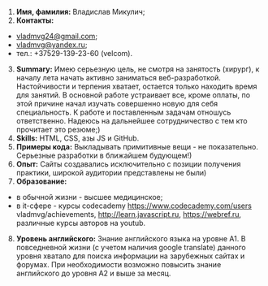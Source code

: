 1. **Имя, фамилия:** 
  Владислав Микулич;
2. **Контакты:** 
  * vladmvg24@gmail.com;
  * vladmvg@yandex.ru;
  * тел.: +37529-139-23-60 (velcom).	
3. **Summary:** 
  Имею серьезную цель, не смотря на занятость (хирург), к началу лета начать активно заниматься веб-разработкой. Настойчивости и терпения хватает, остается только находить время для занятий. В основной работе устраивает все, кроме оплаты, по этой причине начал изучать совершенно новую для себя специальность. К работе и поставленным задачам отношусь ответственно. Надеюсь на дальнейшее сотрудничество с тем кто прочитает это резюме;)    
4. **Skills:** 
  HTML, CSS, азы JS и GitHub.
5. **Примеры кода:** 
  Выкладывать примитивные вещи - не показательно. Серьезные разработки в ближайшем будующем!)
6. **Опыт:** 
  Сайты создавались исключительно с позиции получения практики, широкой аудитории представлены не были) 
7. **Образование:** 
  * в обычной жизни - высшее медицинское;
  * в it-сфере - курсы codecademy https://www.codecademy.com/users vladmvg/achievements, http://learn.javascript.ru, https://webref.ru, различные курсы авторов на youtub. 
8. **Уровень английского:** 
  Знание английского языка на уровне А1. В повседневной жизни (с учетом наличия google translate) данного уровня хватало для поиска информации на зарубежных сайтах и форумах. При необходимости возможно повысить знание английского до уровня А2 и выше за месяц.